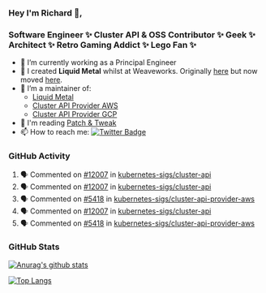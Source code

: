 ### Hey I'm Richard 👋, 

<h3 align="left">Software Engineer ✨ Cluster API & OSS Contributor ✨ Geek ✨ Architect ✨ Retro Gaming Addict ✨ Lego Fan ✨</h3>

- 🔭 I’m currently working as a Principal Engineer
- 📯 I created **Liquid Metal** whilst at Weaveworks. Originally [here](https://github.com/weaveworks-liquidmetal) but now moved [here](https://github.com/liquidmetal-dev).
- 👯 I’m a maintainer of:
  -  [Liquid Metal](https://github.com/liquidmetal-dev)
  -  [Cluster API Provider AWS](https://github.com/kubernetes-sigs/cluster-api-provider-aws)
  -  [Cluster API Provider GCP](https://github.com/kubernetes-sigs/cluster-api-provider-gcp)
- 💬 I'm reading [Patch & Tweak](https://bjooks.com/products/patch-tweak-exploring-modular-synthesis)
- 📫 How to reach me: [![Twitter Badge](https://img.shields.io/badge/-@fruit_case-00acee?style=flat&logo=Twitter&logoColor=white)](https://twitter.com/intent/follow?screen_name=fruit_case "Follow on Twitter")

### GitHub Activity 

<!--START_SECTION:activity-->
1. 🗣 Commented on [#12007](https://github.com/kubernetes-sigs/cluster-api/issues/12007#issuecomment-2741377135) in [kubernetes-sigs/cluster-api](https://github.com/kubernetes-sigs/cluster-api)
2. 🗣 Commented on [#12007](https://github.com/kubernetes-sigs/cluster-api/issues/12007#issuecomment-2741190822) in [kubernetes-sigs/cluster-api](https://github.com/kubernetes-sigs/cluster-api)
3. 🗣 Commented on [#5418](https://github.com/kubernetes-sigs/cluster-api-provider-aws/pull/5418#issuecomment-2741186796) in [kubernetes-sigs/cluster-api-provider-aws](https://github.com/kubernetes-sigs/cluster-api-provider-aws)
4. 🗣 Commented on [#12007](https://github.com/kubernetes-sigs/cluster-api/issues/12007#issuecomment-2741173482) in [kubernetes-sigs/cluster-api](https://github.com/kubernetes-sigs/cluster-api)
5. 🗣 Commented on [#5418](https://github.com/kubernetes-sigs/cluster-api-provider-aws/pull/5418#issuecomment-2740941223) in [kubernetes-sigs/cluster-api-provider-aws](https://github.com/kubernetes-sigs/cluster-api-provider-aws)
<!--END_SECTION:activity-->

### GitHub Stats

[![Anurag's github stats](https://github-readme-stats.vercel.app/api?username=richardcase&count_private=true&show_icons=true)](https://github.com/anuraghazra/github-readme-stats)

[![Top Langs](https://github-readme-stats.vercel.app/api/top-langs/?username=richardcase&hide=html&layout=compact)](https://github.com/anuraghazra/github-readme-stats)
